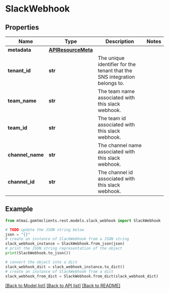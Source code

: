 # SlackWebhook


## Properties

Name | Type | Description | Notes
------------ | ------------- | ------------- | -------------
**metadata** | [**APIResourceMeta**](APIResourceMeta.md) |  | 
**tenant_id** | **str** | The unique identifier for the tenant that the SNS integration belongs to. | 
**team_name** | **str** | The team name associated with this slack webhook. | 
**team_id** | **str** | The team id associated with this slack webhook. | 
**channel_name** | **str** | The channel name associated with this slack webhook. | 
**channel_id** | **str** | The channel id associated with this slack webhook. | 

## Example

```python
from mtmai.gomtmclients.rest.models.slack_webhook import SlackWebhook

# TODO update the JSON string below
json = "{}"
# create an instance of SlackWebhook from a JSON string
slack_webhook_instance = SlackWebhook.from_json(json)
# print the JSON string representation of the object
print(SlackWebhook.to_json())

# convert the object into a dict
slack_webhook_dict = slack_webhook_instance.to_dict()
# create an instance of SlackWebhook from a dict
slack_webhook_from_dict = SlackWebhook.from_dict(slack_webhook_dict)
```
[[Back to Model list]](../README.md#documentation-for-models) [[Back to API list]](../README.md#documentation-for-api-endpoints) [[Back to README]](../README.md)



